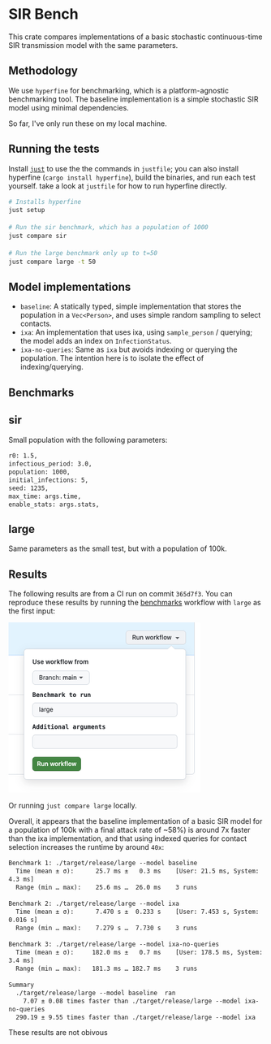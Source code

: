 # SIR Bench

This crate compares implementations of a basic stochastic continuous-time SIR transmission model
with the same parameters.

## Methodology

We use `hyperfine` for benchmarking, which is a platform-agnostic benchmarking
tool. The baseline implementation is a simple stochastic SIR model using minimal
dependencies.

So far, I've only run these on my local machine.

## Running the tests

Install [`just`](https://just.systems/man/en/packages.html) to use the the commands
in `justfile`; you can also install hyperfine (`cargo install hyperfine`), build
the binaries, and run each test yourself. take a look at `justfile` for how to
run hyperfine directly.

```sh
# Installs hyperfine
just setup

# Run the sir benchmark, which has a population of 1000
just compare sir

# Run the large benchmark only up to t=50
just compare large -t 50

```

## Model implementations

* `baseline`: A statically typed, simple implementation that stores the population
  in a `Vec<Person>`, and uses simple random sampling to select contacts.
* `ixa`: An implementation that uses ixa, using `sample_person` / querying; the model adds an index on `InfectionStatus`.
* `ixa-no-queries`: Same as `ixa` but avoids indexing or querying the population. The intention here is to isolate the effect of indexing/querying.

## Benchmarks

## sir

Small population with the following parameters:

```
r0: 1.5,
infectious_period: 3.0,
population: 1000,
initial_infections: 5,
seed: 1235,
max_time: args.time,
enable_stats: args.stats,
```

## large

Same parameters as the small test, but with a population of 100k.

## Results

The following results are from a CI run on  commit `365d7f3`. You can reproduce these results by running the [benchmarks](https://github.com/k88hudson-cfa/sir-bench/actions/workflows/benchmarks.yml) workflow with `large` as the first input:

![Dispatch workflow UI with 'large' input](image.png)

Or running `just compare large` locally.

Overall, it appears that the baseline implementation of a basic SIR model for a population of 100k with
a final attack rate of ~58%) is around 7x faster than the ixa implementation, and
that using indexed queries for contact selection increases
the runtime by around `40x`:

```
Benchmark 1: ./target/release/large --model baseline
  Time (mean ± σ):      25.7 ms ±   0.3 ms    [User: 21.5 ms, System: 4.3 ms]
  Range (min … max):    25.6 ms …  26.0 ms    3 runs

Benchmark 2: ./target/release/large --model ixa
  Time (mean ± σ):      7.470 s ±  0.233 s    [User: 7.453 s, System: 0.016 s]
  Range (min … max):    7.279 s …  7.730 s    3 runs

Benchmark 3: ./target/release/large --model ixa-no-queries
  Time (mean ± σ):     182.0 ms ±   0.7 ms    [User: 178.5 ms, System: 3.4 ms]
  Range (min … max):   181.3 ms … 182.7 ms    3 runs

Summary
  ./target/release/large --model baseline  ran
    7.07 ± 0.08 times faster than ./target/release/large --model ixa-no-queries
  290.19 ± 9.55 times faster than ./target/release/large --model ixa
```

These results are not obivous
